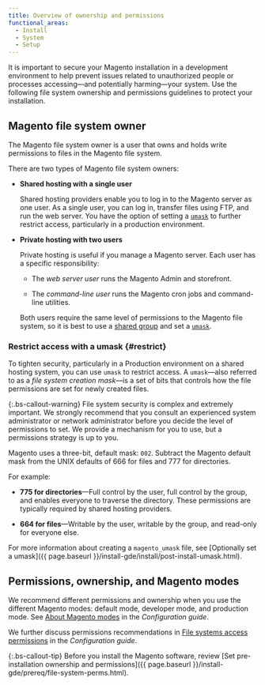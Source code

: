 ```yaml
---
title: Overview of ownership and permissions
functional_areas:
  - Install
  - System
  - Setup
---
```


It is important to secure your Magento installation in a development environment to help prevent issues related to unauthorized people or processes accessing—and potentially harming—your system. Use the following file system ownership and permissions guidelines to protect your installation.

## Magento file system owner

The Magento file system owner is a user that owns and holds write permissions to files in the Magento file system.

There are two types of Magento file system owners:

-  **Shared hosting with a single user**

   Shared hosting providers enable you to log in to the Magento server as one user. As a single user, you can log in, transfer files using FTP, and run the web server. You have the option of setting a [`umask`](#restrict) to further restrict access, particularly in a production environment.

-  **Private hosting with two users**

   Private hosting is useful if you manage a Magento server. Each user has a specific responsibility:

   - The _web server user_ runs the Magento Admin and storefront.

   - The _command-line user_ runs the Magento cron jobs and command-line utilities.

   Both users require the same level of permissions to the Magento file system, so it is best to use a [shared group][] and set a [`umask`](#restrict).

### Restrict access with a umask {#restrict}

To tighten security, particularly in a Production environment on a shared hosting system, you can use `umask` to restrict access. A `umask`—also referred to as a _file system creation mask_—is a set of bits that controls how the file permissions are set for newly created files.

{:.bs-callout-warning}
File system security is complex and extremely important. We strongly recommend that you consult an experienced system administrator or network administrator before you decide the level of permissions to set. We provide a mechanism for you to use, but a permissions strategy is up to you.

Magento uses a three-bit, default mask: `002`. Subtract the Magento default mask from the UNIX defaults of 666 for files and 777 for directories.

For example:

-  **775 for directories**—Full control by the user, full control by the group, and enables everyone to traverse the directory. These permissions are typically required by shared hosting providers.

-  **664 for files**—Writable by the user, writable by the group, and read-only for everyone else.

For more information about creating a `magento_umask` file, see [Optionally set a umask]({{ page.baseurl }}/install-gde/install/post-install-umask.html).

## Permissions, ownership, and Magento modes

We recommend different permissions and ownership when you use the different Magento modes: default mode, developer mode, and production mode. See [About Magento modes][modes] in the _Configuration guide_.

We further discuss permissions recommendations in [File systems access permissions][config-file-access] in the _Configuration guide_.

{:.bs-callout-tip}
Before you install the Magento software, review [Set pre-installation ownership and permissions]({{ page.baseurl }}/install-gde/prereq/file-system-perms.html).

<!-- link definitions -->

[config-file-access]: {{page.baseurl}}/config-guide/prod/prod_file-sys-perms.html
[modes]: {{page.baseurl}}/config-guide/bootstrap/magento-modes.html
[shared group]: {{page.baseurl}}/install-gde/prereq/file-system-perms.html#perms-private
